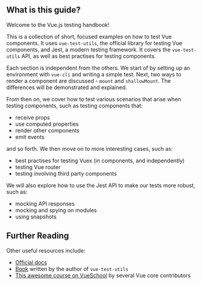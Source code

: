 ## What is this guide?

Welcome to the Vue.js testing handbook!

This is a collection of short, focused examples on how to test Vue components. It uses `vue-test-utils`, the official library for testing Vue components, and Jest, a modern testing framework. It covers the `vue-test-utils` API, as well as best practises for testing components.

Each section is independent from the others. We start of by setting up an environment with `vue-cli` and writing a simple test. Next, two ways to render a component are discussed - `mount` and `shallowMount`. The differences will be demonstrated and explained.

From then on, we cover how to test various scenarios that arise when testing components, such as testing components that:

- receive props
- use computed properties
- render other components
- emit events

and so forth. We then move on to more interesting cases, such as:

- best practises for testing Vuex (in components, and independently)
- testing Vue router
- testing involving third party components

We will also explore how to use the Jest API to make our tests more robust, such as:

- mocking API responses
- mocking and spying on modules
- using snapshots

## Further Reading

Other useful resources include:

- [Official docs](https://vue-test-utils.vuejs.org/)
- [Book](https://www.manning.com/books/testing-vue-js-applications) written by the author of `vue-test-utils`
- [This awesome course on VueSchool](https://vueschool.io/courses/learn-how-to-test-vuejs-components?friend=vth) by several Vue core contributors
